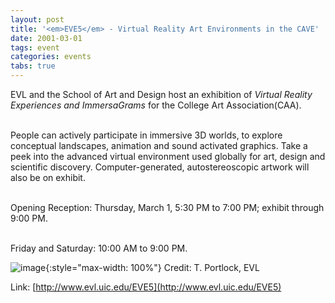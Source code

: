 ```yaml
---
layout: post
title: '<em>EVE5</em> - Virtual Reality Art Environments in the CAVE'
date: 2001-03-01
tags: event
categories: events
tabs: true
---
```


EVL and the School of Art and Design host an exhibition of <em>Virtual Reality Experiences and ImmersaGrams</em> for the College Art Association(CAA).<br><br>

People can actively participate in immersive 3D worlds, to explore conceptual landscapes, animation and sound activated graphics. Take a peek into the advanced virtual environment used globally for art, design and scientific discovery. Computer-generated, autostereoscopic artwork will also be on exhibit.<br><br>

Opening Reception: Thursday, March 1, 5:30 PM to 7:00 PM; exhibit through 9:00 PM.<br><br>

Friday and Saturday: 10:00 AM to 9:00 PM.

![image](https://www.evl.uic.edu/output/originals/eve5.jpg-srcw.jpg){:style="max-width: 100%"}
Credit: T. Portlock, EVL


Link: [http://www.evl.uic.edu/EVE5](http://www.evl.uic.edu/EVE5)
